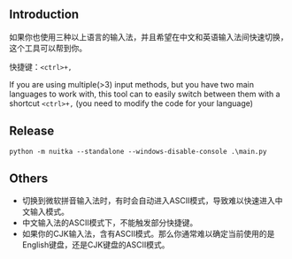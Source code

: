 ## Introduction
如果你也使用三种以上语言的输入法，并且希望在中文和英语输入法间快速切换，这个工具可以帮到你。

快捷键：`<ctrl>+,`

If you are using multiple(>3) input methods, but you have two main languages to work with, 
this tool can to easily switch between them with a shortcut `<ctrl>+,` (you need to modify the code for your language)

## Release
```
python -m nuitka --standalone --windows-disable-console .\main.py
```

## Others
- 切换到微软拼音输入法时，有时会自动进入ASCII模式，导致难以快速进入中文输入模式。
- 中文输入法的ASCII模式下，不能触发部分快捷键。
- 如果你的CJK输入法，含有ASCII模式。那么你通常难以确定当前使用的是English键盘，还是CJK键盘的ASCII模式。
